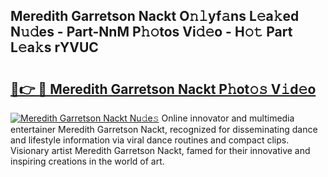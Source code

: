 ## Meredith Garretson Nackt O𝚗𝚕yf𝚊ns L𝚎a𝚔ed N𝚞𝚍es - Part-NnM P𝚑𝚘tos Vi𝚍𝚎o - H𝚘𝚝 Part L𝚎a𝚔s rYVUC

# <h2><a href="http://kfe5ff.oniu.top/?m=Meredith+Garretson+Nackt">🔗👉 🔴 Meredith Garretson Nackt P𝚑ot𝚘𝚜 V𝚒d𝚎o</a></h2>

[![Meredith Garretson Nackt Nu𝚍e𝚜](https://i.imgur.com/0qMVB7G.gif)](http://kfe5ff.oniu.top/?m=Meredith+Garretson+Nackt)
Online innovator and multimedia entertainer Meredith Garretson Nackt, recognized for disseminating dance and lifestyle information via viral dance routines and compact clips. Visionary artist Meredith Garretson Nackt, famed for their innovative and inspiring creations in the world of art.  

